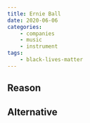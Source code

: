 ```yaml
---
title: Ernie Ball
date: 2020-06-06
categories:
    - companies
    - music
    - instrument
tags:
    - black-lives-matter
---
```


## Reason


## Alternative

